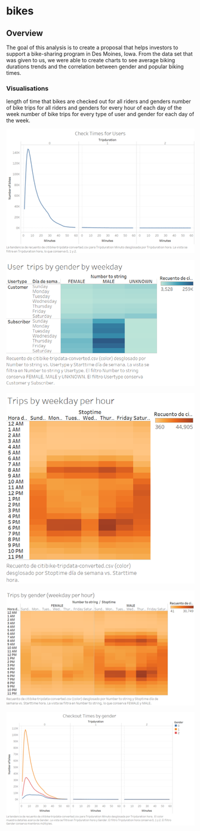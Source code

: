 # bikes

## Overview

The goal of this analysis is to create a proposal that helps investors to support a bike-sharing program in Des Moines, Iowa. From the data set that was given to us, we were able to create charts to see average biking durations trends and the correlation between gender and popular biking times.

### Visualisations
length of time that bikes are checked out for all riders and genders
number of bike trips for all riders and genders for every hour of each day of the week
number of bike trips for every type of user and gender for each day of the week.


![Results](Resources/Number_of_bikes.png)

![Results](Resources/User_trips_by_gender_by_weekday.png)

![Results](Resources/Trips_by_weekday_per_hour.png)

![Results](Resources/Trips_by_gender_(weekday_per_hour).png)

![Results](Resources/Times_by_gender2.png)
